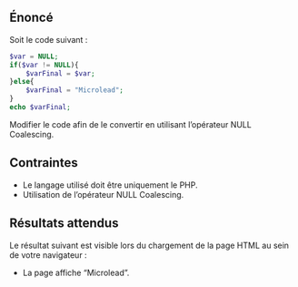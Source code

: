 ## Énoncé

Soit le code suivant :

``` php
$var = NULL;
if($var != NULL){
    $varFinal = $var;
}else{
    $varFinal = "Microlead";
}
echo $varFinal;
```

Modifier le code afin de le convertir en utilisant l’opérateur NULL Coalescing.

## Contraintes

- Le langage utilisé doit être uniquement le PHP.
- Utilisation de l’opérateur NULL Coalescing.

## Résultats attendus

Le résultat suivant est visible lors du chargement de la page HTML au sein de votre navigateur :

- La page affiche “Microlead”.
